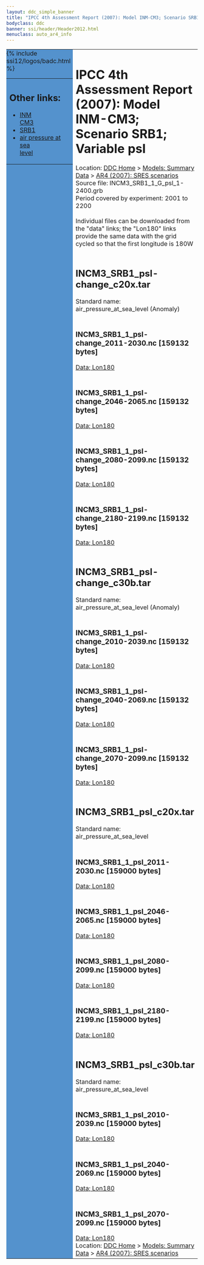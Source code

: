```yaml
---
layout: ddc_simple_banner
title: "IPCC 4th Assessment Report (2007): Model INM-CM3; Scenario SRB1; Variable psl"
bodyclass: ddc
banner: ssi/header/Header2012.html
menuclass: auto_ar4_info
---
```



<table width="100%" border="0" cellspacing="0" cellpadding="0" style="border-collapse: collapse;">
<tr style="margin:0;padding:0;border:0;">
<td style="margin:0;padding:0;border:0;height:1pt;width:150pt;background:#5492CD;" valign="top" >

<div id="lh-col2" class="auto_ar4_info">
<table class="menumain" bgcolor="#5492CD" cellspacing="0" width="100%" border="0">
<tr><td>
<h2> Other links:</h2>
<ul>
<li><a href="/auto/ar4/model-INM-CM3.html">INM<br/>CM3</a></li>
<li><a href="/auto/ar4/scenario-SRB1.html">SRB1</a></li>
<li><a href="/auto/ar4/var-air_pressure_at_sea_level.html">air pressure at sea<br/> level</a></li>
</ul>
</td></tr>
{% include ssi12/logos/badc.html %}
</table>
</div>
</td>
<td><h1>IPCC 4th Assessment Report (2007): Model INM-CM3; Scenario SRB1; Variable psl</h1>

<!-- Breadcrumb1 -->
<div id="breadcrumb1" align="left">
Location: <a href="/index.html">DDC Home</a> > <a href="/sim/gcm_clim/">Models: Summary Data</a>
> <a href="/sim/gcm_clim/SRES_AR4/index.html">AR4 (2007): SRES scenarios</a>
</div>
<!-- End of Breadcrumb1 -->Source file: INCM3_SRB1_1_G_psl_1-2400.grb
<br/>
Period covered by experiment: 2001 to 2200<br/>
<br/>Individual files can be downloaded from the "data" links; the "Lon180" links provide the same data
         with the grid cycled so that the first longitude is 180W<br/>
<br/><h2>INCM3_SRB1_psl-change_c20x.tar</h2>
Standard name: air_pressure_at_sea_level (Anomaly)<br>
<br/><h3>INCM3_SRB1_1_psl-change_2011-2030.nc [159132 bytes]</h3>
<a href="/cgi-bin/downl/ar4_nc/psl/INCM3_SRB1_1_psl-change_2011-2030.nc">Data; </a><a href="/cgi-bin/downl/ar4_nc/psl/INCM3_SRB1_1_psl-change_2011-2030.cyto180.nc"> Lon180</a><br/>
<br/><h3>INCM3_SRB1_1_psl-change_2046-2065.nc [159132 bytes]</h3>
<a href="/cgi-bin/downl/ar4_nc/psl/INCM3_SRB1_1_psl-change_2046-2065.nc">Data; </a><a href="/cgi-bin/downl/ar4_nc/psl/INCM3_SRB1_1_psl-change_2046-2065.cyto180.nc"> Lon180</a><br/>
<br/><h3>INCM3_SRB1_1_psl-change_2080-2099.nc [159132 bytes]</h3>
<a href="/cgi-bin/downl/ar4_nc/psl/INCM3_SRB1_1_psl-change_2080-2099.nc">Data; </a><a href="/cgi-bin/downl/ar4_nc/psl/INCM3_SRB1_1_psl-change_2080-2099.cyto180.nc"> Lon180</a><br/>
<br/><h3>INCM3_SRB1_1_psl-change_2180-2199.nc [159132 bytes]</h3>
<a href="/cgi-bin/downl/ar4_nc/psl/INCM3_SRB1_1_psl-change_2180-2199.nc">Data; </a><a href="/cgi-bin/downl/ar4_nc/psl/INCM3_SRB1_1_psl-change_2180-2199.cyto180.nc"> Lon180</a><br/>
<br/><h2>INCM3_SRB1_psl-change_c30b.tar</h2>
Standard name: air_pressure_at_sea_level (Anomaly)<br>
<br/><h3>INCM3_SRB1_1_psl-change_2010-2039.nc [159132 bytes]</h3>
<a href="/cgi-bin/downl/ar4_nc/psl/INCM3_SRB1_1_psl-change_2010-2039.nc">Data; </a><a href="/cgi-bin/downl/ar4_nc/psl/INCM3_SRB1_1_psl-change_2010-2039.cyto180.nc"> Lon180</a><br/>
<br/><h3>INCM3_SRB1_1_psl-change_2040-2069.nc [159132 bytes]</h3>
<a href="/cgi-bin/downl/ar4_nc/psl/INCM3_SRB1_1_psl-change_2040-2069.nc">Data; </a><a href="/cgi-bin/downl/ar4_nc/psl/INCM3_SRB1_1_psl-change_2040-2069.cyto180.nc"> Lon180</a><br/>
<br/><h3>INCM3_SRB1_1_psl-change_2070-2099.nc [159132 bytes]</h3>
<a href="/cgi-bin/downl/ar4_nc/psl/INCM3_SRB1_1_psl-change_2070-2099.nc">Data; </a><a href="/cgi-bin/downl/ar4_nc/psl/INCM3_SRB1_1_psl-change_2070-2099.cyto180.nc"> Lon180</a><br/>
<br/><h2>INCM3_SRB1_psl_c20x.tar</h2>
Standard name: air_pressure_at_sea_level<br>
<br/><h3>INCM3_SRB1_1_psl_2011-2030.nc [159000 bytes]</h3>
<a href="/cgi-bin/downl/ar4_nc/psl/INCM3_SRB1_1_psl_2011-2030.nc">Data; </a><a href="/cgi-bin/downl/ar4_nc/psl/INCM3_SRB1_1_psl_2011-2030.cyto180.nc"> Lon180</a><br/>
<br/><h3>INCM3_SRB1_1_psl_2046-2065.nc [159000 bytes]</h3>
<a href="/cgi-bin/downl/ar4_nc/psl/INCM3_SRB1_1_psl_2046-2065.nc">Data; </a><a href="/cgi-bin/downl/ar4_nc/psl/INCM3_SRB1_1_psl_2046-2065.cyto180.nc"> Lon180</a><br/>
<br/><h3>INCM3_SRB1_1_psl_2080-2099.nc [159000 bytes]</h3>
<a href="/cgi-bin/downl/ar4_nc/psl/INCM3_SRB1_1_psl_2080-2099.nc">Data; </a><a href="/cgi-bin/downl/ar4_nc/psl/INCM3_SRB1_1_psl_2080-2099.cyto180.nc"> Lon180</a><br/>
<br/><h3>INCM3_SRB1_1_psl_2180-2199.nc [159000 bytes]</h3>
<a href="/cgi-bin/downl/ar4_nc/psl/INCM3_SRB1_1_psl_2180-2199.nc">Data; </a><a href="/cgi-bin/downl/ar4_nc/psl/INCM3_SRB1_1_psl_2180-2199.cyto180.nc"> Lon180</a><br/>
<br/><h2>INCM3_SRB1_psl_c30b.tar</h2>
Standard name: air_pressure_at_sea_level<br>
<br/><h3>INCM3_SRB1_1_psl_2010-2039.nc [159000 bytes]</h3>
<a href="/cgi-bin/downl/ar4_nc/psl/INCM3_SRB1_1_psl_2010-2039.nc">Data; </a><a href="/cgi-bin/downl/ar4_nc/psl/INCM3_SRB1_1_psl_2010-2039.cyto180.nc"> Lon180</a><br/>
<br/><h3>INCM3_SRB1_1_psl_2040-2069.nc [159000 bytes]</h3>
<a href="/cgi-bin/downl/ar4_nc/psl/INCM3_SRB1_1_psl_2040-2069.nc">Data; </a><a href="/cgi-bin/downl/ar4_nc/psl/INCM3_SRB1_1_psl_2040-2069.cyto180.nc"> Lon180</a><br/>
<br/><h3>INCM3_SRB1_1_psl_2070-2099.nc [159000 bytes]</h3>
<a href="/cgi-bin/downl/ar4_nc/psl/INCM3_SRB1_1_psl_2070-2099.nc">Data; </a><a href="/cgi-bin/downl/ar4_nc/psl/INCM3_SRB1_1_psl_2070-2099.cyto180.nc"> Lon180</a><br/>
<!-- Breadcrumb2 -->
<div id="breadcrumb2" align="left">
Location: <a href="/index.html">DDC Home</a> > <a href="/sim/gcm_clim/">Models: Summary Data</a>
> <a href="/sim/gcm_clim/SRES_AR4/index.html">AR4 (2007): SRES scenarios</a>
</div>
<!-- End of Breadcrumb2 --></td></tr></table>
